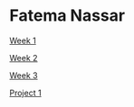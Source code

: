 # Fatema Nassar

[Week 1](https://github.com/fnassar/connectionslab/blob/main/Week1/Week1Documentation.md "readme")

[Week 2](https://github.com/fnassar/connectionslab/blob/main/Week2/week2Documentation.md "readme")

[Week 3](https://github.com/fnassar/connectionslab/blob/main/week3/README.md "readme")

[Project 1](https://github.com/fnassar/connectionslab/blob/main/Project1/README.md "readme")

 
